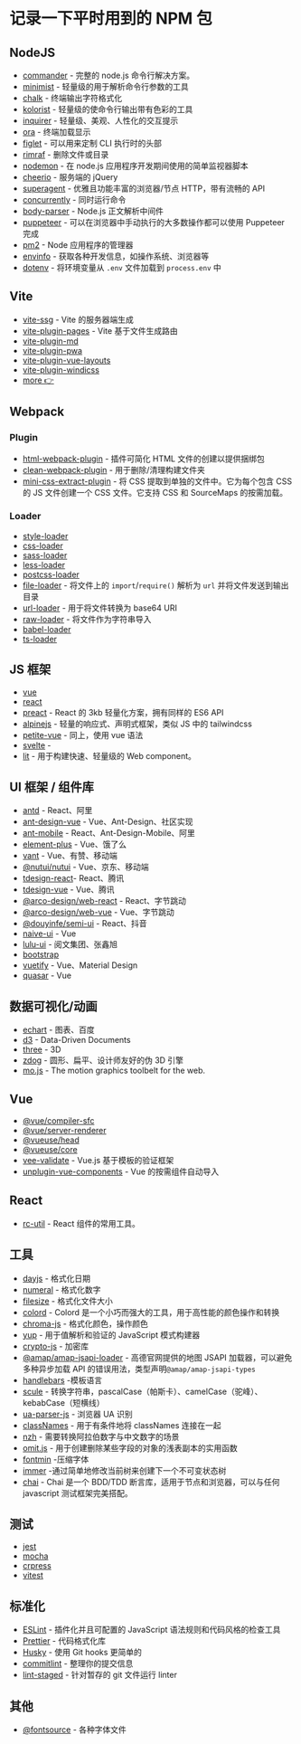 # 记录一下平时用到的 NPM 包

## NodeJS

- [commander](https://github.com/tj/commander.js) - 完整的 node.js 命令行解决方案。
- [minimist](https://github.com/substack/minimist) - 轻量级的用于解析命令行参数的工具
- [chalk](https://github.com/chalk/chalk) - 终端输出字符格式化
- [kolorist](https://github.com/marvinhagemeister/kolorist) - 轻量级的使命令行输出带有色彩的工具
- [inquirer](https://github.com/SBoudrias/Inquirer.js) - 轻量级、美观、人性化的交互提示
- [ora](https://github.com/sindresorhus/ora) - 终端加载显示
- [figlet](https://github.com/patorjk/figlet.js) - 可以用来定制 CLI 执行时的头部
- [rimraf](https://github.com/isaacs/rimraf) - 删除文件或目录
- [nodemon](https://github.com/remy/nodemon) - 在 node.js 应用程序开发期间使用的简单监视器脚本
- [cheerio](https://github.com/cheeriojs/cheerio) - 服务端的 jQuery
- [superagent](https://github.com/visionmedia/superagent) - 优雅且功能丰富的浏览器/节点 HTTP，带有流畅的 API
- [concurrently](https://github.com/open-cli-tools/concurrently) - 同时运行命令
- [body-parser](https://github.com/expressjs/body-parser) - Node.js 正文解析中间件
- [puppeteer](https://github.com/puppeteer/puppeteer) - 可以在浏览器中手动执行的大多数操作都可以使用 Puppeteer 完成
- [pm2](https://github.com/Unitech/pm2) - Node 应用程序的管理器
- [envinfo](https://github.com/tabrindle/envinfo) - 获取各种开发信息，如操作系统、浏览器等
- [dotenv](https://github.com/motdotla/dotenv) - 将环境变量从 `.env` 文件加载到 `process.env` 中

## Vite

- [vite-ssg](https://github.com/antfu/vite-ssg) - Vite 的服务器端生成
- [vite-plugin-pages](https://github.com/hannoeru/vite-plugin-pages) - Vite 基于文件生成路由
- [vite-plugin-md]()
- [vite-plugin-pwa]()
- [vite-plugin-vue-layouts]()
- [vite-plugin-windicss]()
- [more 👉](https://github.com/vitejs/awesome-vite)

## Webpack

### Plugin

- [html-webpack-plugin](https://github.com/jantimon/html-webpack-plugin) - 插件可简化 HTML 文件的创建以提供捆绑包
- [clean-webpack-plugin](https://github.com/johnagan/clean-webpack-plugin) -
  用于删除/清理构建文件夹
- [mini-css-extract-plugin](https://github.com/webpack-contrib/mini-css-extract-plugin) - 将 CSS 提取到单独的文件中。它为每个包含 CSS 的 JS 文件创建一个 CSS 文件。它支持 CSS 和 SourceMaps 的按需加载。

### Loader

- [style-loader](https://github.com/webpack-contrib/style-loader)
- [css-loader](https://github.com/webpack-contrib/css-loader)
- [sass-loader](https://github.com/webpack-contrib/sass-loader)
- [less-loader](https://github.com/webpack-contrib/less-loader)
- [postcss-loader](https://github.com/webpack-contrib/postcss-loader)
- [file-loader](https://github.com/webpack-contrib/file-loader) - 将文件上的 `import`/`require()` 解析为 `url` 并将文件发送到输出目录
- [url-loader](https://github.com/webpack-contrib/url-loader) - 用于将文件转换为 base64 URI
- [raw-loader](https://github.com/webpack-contrib/raw-loader) - 将文件作为字符串导入
- [babel-loader](https://github.com/babel/babel-loader)
- [ts-loader](https://github.com/TypeStrong/ts-loader)

## JS 框架

- [vue](https://vuejs.org/)
- [react](https://reactjs.org/)
- [preact](https://preactjs.com/) - React 的 3kb 轻量化方案，拥有同样的 ES6 API
- [alpinejs](https://github.com/alpinejs/alpine) - 轻量的响应式、声明式框架，类似 JS 中的 tailwindcss
- [petite-vue](https://github.com/vuejs/petite-vue) - 同上，使用 vue 语法
- [svelte](https://svelte.dev/) -
- [lit](https://github.com/lit/lit/) - 用于构建快速、轻量级的 Web component。

## UI 框架 / 组件库

- [antd](https://github.com/ant-design/ant-design) - React、阿里
- [ant-design-vue](https://github.com/vueComponent/ant-design-vue) - Vue、Ant-Design、社区实现
- [ant-mobile](https://github.com/ant-design/ant-design-mobile) - React、Ant-Design-Mobile、阿里
- [element-plus](https://github.com/element-plus/element-plus) - Vue、饿了么
- [vant](https://github.com/youzan/vant) - Vue、有赞、移动端
- [@nutui/nutui](https://github.com/jdf2e/nutui) - Vue、京东、移动端
- [tdesign-react](https://github.com/Tencent/tdesign-react)- React、腾讯
- [tdesign-vue](https://github.com/Tencent/tdesign-vue) - Vue、腾讯
- [@arco-design/web-react](https://github.com/arco-design/arco-design) - React、字节跳动
- [@arco-design/web-vue](https://github.com/arco-design/arco-design-vue) - Vue、字节跳动
- [@douyinfe/semi-ui](https://github.com/DouyinFE/semi-design) - React、抖音
- [naive-ui](https://github.com/TuSimple/naive-ui) - Vue
- [lulu-ui](https://github.com/yued-fe/lulu) - 阅文集团、张鑫旭
- [bootstrap](https://github.com/twbs/bootstrap)
- [vuetify](https://github.com/vuetifyjs/vuetify) - Vue、Material Design
- [quasar](https://github.com/quasarframework/quasar) - Vue

## 数据可视化/动画

- [echart](https://github.com/apache/echarts) - 图表、百度
- [d3](https://github.com/d3/d3) - Data-Driven Documents
- [three](https://github.com/mrdoob/three.js) - 3D
- [zdog](https://github.com/metafizzy/zdog) - 圆形、扁平、设计师友好的伪 3D 引擎
- [mo.js](https://github.com/mojs/mojs) - The motion graphics toolbelt for the web.

## Vue

- [@vue/compiler-sfc]()
- [@vue/server-renderer]()
- [@vueuse/head]()
- [@vueuse/core]()
- [vee-validate](https://vee-validate.logaretm.com/v3) - Vue.js 基于模板的验证框架
- [unplugin-vue-components]() - Vue 的按需组件自动导入

## React

- [rc-util](https://github.com/react-component/util) - React 组件的常用工具。

## 工具

- [dayjs](https://github.com/iamkun/dayjs) - 格式化日期
- [numeral](https://github.com/adamwdraper/Numeral-js) - 格式化数字
- [filesize](https://github.com/avoidwork/filesize.js) - 格式化文件大小
- [colord](https://github.com/omgovich/colord) - Colord 是一个小巧而强大的工具，用于高性能的颜色操作和转换
- [chroma-js](https://github.com/gka/chroma.js) - 格式化颜色，操作颜色
- [yup](https://github.com/jquense/yup) - 用于值解析和验证的 JavaScript 模式构建器
- [crypto-js]() - 加密库
- [@amap/amap-jsapi-loader]() - 高德官网提供的地图 JSAPI 加载器，可以避免多种异步加载 API 的错误用法，类型声明`@amap/amap-jsapi-types`
- [handlebars](http://www.handlebarsjs.com/) -模板语言
- [scule](https://github.com/nuxt-contrib/scule) - 转换字符串，pascalCase（帕斯卡）、camelCase（驼峰）、kebabCase（短横线）
- [ua-parser-js](https://github.com/faisalman/ua-parser-js) - 浏览器 UA 识别
- [classNames](https://github.com/JedWatson/classnames) - 用于有条件地将 classNames 连接在一起
- [nzh](https://github.com/cnwhy/nzh) - 需要转换阿拉伯数字与中文数字的场景
- [omit.js](https://github.com/benjycui/omit.js) - 用于创建删除某些字段的对象的浅表副本的实用函数
- [fontmin](https://github.com/ecomfe/fontmin) -压缩字体
- [immer](https://github.com/immerjs/immer) -通过简单地修改当前树来创建下一个不可变状态树
- [chai](https://github.com/chaijs/chai) - Chai 是一个 BDD/TDD 断言库，适用于节点和浏览器，可以与任何 javascript 测试框架完美搭配。

## 测试

- [jest](https://github.com/facebook/jest)
- [mocha](https://github.com/mochajs/mocha)
- [crpress](https://github.com/cypress-io/cypress)
- [vitest]()

## 标准化

- [ESLint](https://github.com/eslint/eslint) - 插件化并且可配置的 JavaScript 语法规则和代码风格的检查工具
- [Prettier](https://github.com/prettier/prettier) - 代码格式化库
- [Husky](https://github.com/typicode/husky) - 使用 Git hooks 更简单的
- [commitlint](https://github.com/conventional-changelog/commitlint) - 整理你的提交信息
- [lint-staged](https://github.com/okonet/lint-staged) - 针对暂存的 git 文件运行 linter

## 其他

- [@fontsource](https://github.com/fontsource/fontsource) - 各种字体文件

